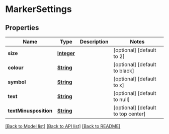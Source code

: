 # MarkerSettings
## Properties

Name | Type | Description | Notes
------------ | ------------- | ------------- | -------------
**size** | [**Integer**](integer.md) |  | [optional] [default to 2]
**colour** | [**String**](string.md) |  | [optional] [default to black]
**symbol** | [**String**](string.md) |  | [optional] [default to x]
**text** | [**String**](string.md) |  | [optional] [default to null]
**textMinusposition** | [**String**](string.md) |  | [optional] [default to top center]

[[Back to Model list]](../README.md#documentation-for-models) [[Back to API list]](../README.md#documentation-for-api-endpoints) [[Back to README]](../README.md)


